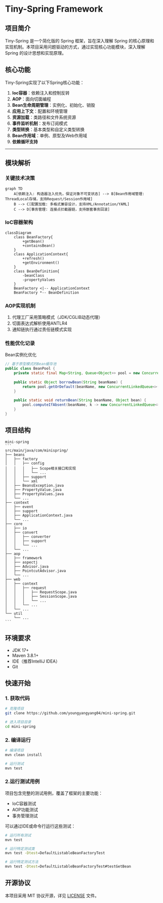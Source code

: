 # Tiny-Spring Framework


## 项目简介
Tiny-Spring 是一个简化版的 Spring 框架，旨在深入理解 Spring 的核心原理和实现机制。本项目采用问题驱动的方式，通过实现核心功能模块，深入理解 Spring 的设计思想和实现原理。

## 核心功能
Tiny-Spring实现了以下Spring核心功能：
1. **Ioc容器**：依赖注入和控制反转
2. **AOP**：面向切面编程
3. **Bean生命周期管理**：实例化、初始化、销毁
4. **应用上下文**：配置和环境管理
5. **资源加载**：类路径和文件系统资源
6. **事件监听机制**：发布订阅模式
7. **类型转换**：基本类型和自定义类型转换
8. **Bean作用域**：单例、原型及Web作用域
9. **依赖循环支持**

---
## 模块解析

### 关键技术决策
```mermaid
graph TD
    A[依赖注入: 构造器注入优先，保证对象不可变状态] --> B[Bean作用域管理: ThreadLocal存储，支持Request/Session作用域]
    B --> C[配置加载: 多格式兼容设计，支持XML/Annotation/YAML]
    C --> D[事务管理: 连接点拦截器链，支持嵌套事务回滚]
```
### IoC容器架构
```mermaid
classDiagram
    class BeanFactory{
        +getBean()
        +containsBean()
    }
    class ApplicationContext{
        +refresh()
        +getEnvironment()
    }
    class BeanDefinition{
        -beanClass
        -propertyValues
    }
    BeanFactory <|-- ApplicationContext
    BeanFactory *-- BeanDefinition
```

### AOP实现机制

1. 代理工厂采用策略模式（JDK/CGLIB动态代理）
2. 切面表达式解析使用ANTLR4
3. 通知链执行通过责任链模式实现


### 性能优化记录
Bean实例化优化
```java
// 基于原型模式的Bean缓存池
public class BeanPool {
    private static final Map<String, Queue<Object>> pool = new ConcurrentHashMap<>();
    
    public static Object borrowBean(String beanName) {
        return pool.getOrDefault(beanName, new ConcurrentLinkedQueue<>()).poll();
    }
    
    public static void returnBean(String beanName, Object bean) {
        pool.computeIfAbsent(beanName, k -> new ConcurrentLinkedQueue<>()).offer(bean);
    }
}
```

## 项目结构
````
mini-spring
```
src/main/java/com/minispring/
├── beans
│   ├── factory
│   │   ├── config
│   │   │   ├── Scope相关接口和实现
│   │   │   └── ...
│   │   ├── support
│   │   └── xml
│   ├── BeansException.java
│   ├── PropertyValue.java
│   ├── PropertyValues.java
│   └── ...
├── context
│   ├── event
│   ├── support
│   ├── ApplicationContext.java
│   └── ...
├── core
│   ├── io
│   ├── convert
│   │   ├── converter
│   │   ├── support
│   │   └── ...
│   └── ...
├── aop
│   ├── framework
│   ├── aspectj
│   ├── Advisor.java
│   ├── PointcutAdvisor.java
│   └── ...
├── web
│   ├── context
│   │   ├── request
│   │   │   ├── RequestScope.java
│   │   │   ├── SessionScope.java
│   │   │   └── ...
│   │   └── ...
│   └── ...
└── util
    └── ...
```
````

## 环境要求
- JDK 17+
- Maven 3.8.1+
- IDE（推荐IntelliJ IDEA）
- Git

## 快速开始

### 1. 获取代码
```bash
# 克隆项目
git clone https://github.com/youngyangyang04/mini-spring.git

# 进入项目目录
cd mini-spring
```

### 2. 编译运行
```bash
# 编译项目
mvn clean install

# 运行测试
mvn test
```

### 2.运行测试用例
项目包含完整的测试用例，覆盖了框架的主要功能：
- IoC容器测试
- AOP功能测试
- 事务管理测试

可以通过IDE或命令行运行这些测试：
```bash
# 运行所有测试
mvn test

# 运行特定测试类
mvn test -Dtest=DefaultListableBeanFactoryTest

# 运行特定测试方法
mvn test -Dtest=DefaultListableBeanFactoryTest#testGetBean
```


## 开源协议
本项目采用 MIT 协议开源，详见 [LICENSE](LICENSE) 文件。 
